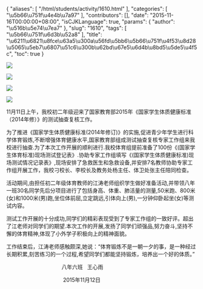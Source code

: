 {
    "aliases": [
        "/html/students/activity/1610.html"
    ],
    "categories": [
        "\u5b66\u751f\u4e4b\u7a97"
    ],
    "contributors": [],
    "date": "2015-11-16T00:00:00+08:00",
    "isCJKLanguage": true,
    "params": {
        "author": "\u516b\u5e74\u7ea7"
    },
    "slug": "1610",
    "tags": [
        "\u5b66\u751f\u6d3b\u52a8"
    ],
    "title": "\u6211\u6821\u8fce\u63a5\u300a\u56fd\u5bb6\u5b66\u751f\u4f53\u8d28\u5065\u5eb7\u6807\u51c6\u300b\u62bd\u67e5\u6d4b\u8bd5\u5de5\u4f5c",
    "toc": true
}

![](https://cdn.tfls.online/mirror/full/141b753632f98fe801be5198f5920e3457bc0433.jpg)




![](https://cdn.tfls.online/mirror/full/10b24e9981fc94cb86547110150da1afb9e6c226.jpg)




![](https://cdn.tfls.online/mirror/full/dcce15df14dedb3713edb48a2cdd3edb506408df.jpg)




![](https://cdn.tfls.online/mirror/full/b42d31561a07a8a4ca9387cb4c5914b717796737.jpg)




  





11月11日上午，我校初二年级迎来了国家教育部2015年《国家学生体质健康标准（2014年修）》的测试抽查复核工作。




为了推进《国家学生体质健康标准(2014年修订)》的实施,促进青少年学生进行科学体育锻炼,不断增强体育健康水平,国家教育部组成测试抽查复核专家工作组来我校进行抽查.为了本次工作开展的顺利进行.我校体育组提前准备了100份《(国家学生体育标准)现场测试登记表》.协助专家工作组填写《(国家学生体质健康标准)现场测试情况记录表》,现场安排了急救医生和急救设备,并安排7名教师协助专家工作组开展工作，我校刁校长、李校长及教务处杨主任、体卫处张主任陪同检查。




活动期间,由担任初二年级体育教师的江涛老师组织学生做好准备活动,并带领八年一班30名同学先后分项目进行了包括身高、体重、肺活量的测量,50米跑、800米(女)和1000米(男)跑,坐位体前屈,立定跳远,引体向上(男),一分钟仰卧起坐(女)等测试内容。




测试工作开展的十分成功,同学们的精彩表现受到了专家工作组的一致好评。超出了江老师对同学们的期望.本次工作的开展,发扬了同学们顽强品,努力奋斗,坚持不懈的体育精神,体现了小外学子积极向上的精神面貌。




工作结束后，江涛老师感触颇深,她说：“体育锻炼不是一朝一夕的事，是一种经过长期积累,刻苦练习的一个过程,希望同学们都能坚持锻炼，培养出一个好的体质。”














                                     八年六班   王心雨




                                      2015年11月12日




  








